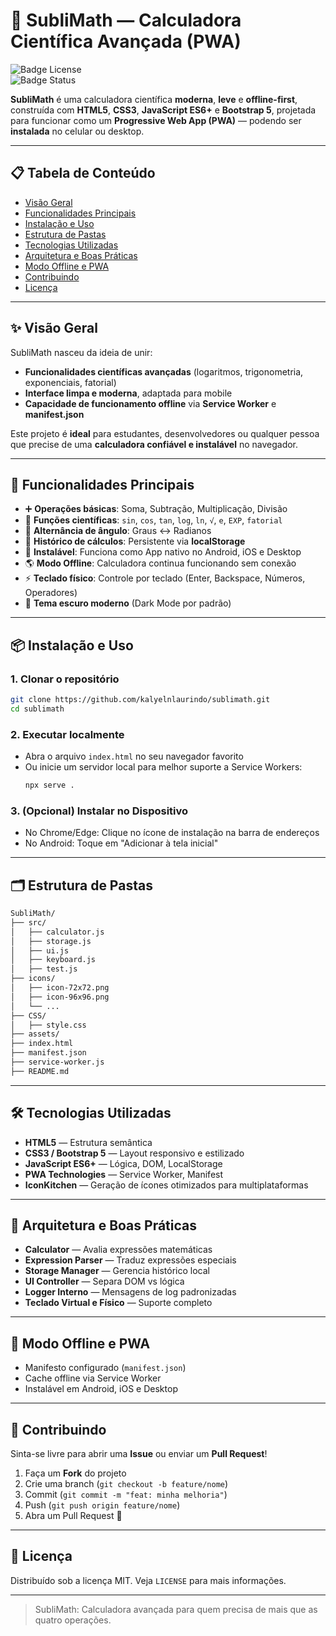 
# 🧮 SubliMath — Calculadora Científica Avançada (PWA)

![Badge License](https://img.shields.io/badge/license-MIT-green)  
![Badge Status](https://img.shields.io/badge/status-Production-blue)

**SubliMath** é uma calculadora científica **moderna**, **leve** e **offline-first**,
construída com **HTML5**, **CSS3**, **JavaScript ES6+** e **Bootstrap 5**,
projetada para funcionar como um **Progressive Web App (PWA)** — podendo ser **instalada** no celular ou desktop.

---

## 📋 Tabela de Conteúdo

- [Visão Geral](#visão-geral)
- [Funcionalidades Principais](#funcionalidades-principais)
- [Instalação e Uso](#instalação-e-uso)
- [Estrutura de Pastas](#estrutura-de-pastas)
- [Tecnologias Utilizadas](#tecnologias-utilizadas)
- [Arquitetura e Boas Práticas](#arquitetura-e-boas-práticas)
- [Modo Offline e PWA](#modo-offline-e-pwa)
- [Contribuindo](#contribuindo)
- [Licença](#licença)

---

## ✨ Visão Geral

SubliMath nasceu da ideia de unir:

- **Funcionalidades científicas avançadas** (logaritmos, trigonometria, exponenciais, fatorial)
- **Interface limpa e moderna**, adaptada para mobile
- **Capacidade de funcionamento offline** via **Service Worker** e **manifest.json**

Este projeto é **ideal** para estudantes, desenvolvedores ou qualquer pessoa que precise de uma **calculadora confiável e instalável** no navegador.

---

## 🚀 Funcionalidades Principais

- ➕ **Operações básicas**: Soma, Subtração, Multiplicação, Divisão
- 📐 **Funções científicas**: `sin`, `cos`, `tan`, `log`, `ln`, `√`, `e`, `EXP`, `fatorial`
- 🎯 **Alternância de ângulo**: Graus ↔️ Radianos
- 🧠 **Histórico de cálculos**: Persistente via **localStorage**
- 📱 **Instalável**: Funciona como App nativo no Android, iOS e Desktop
- 🌎 **Modo Offline**: Calculadora continua funcionando sem conexão
- ⚡ **Teclado físico**: Controle por teclado (Enter, Backspace, Números, Operadores)
- 🎨 **Tema escuro moderno** (Dark Mode por padrão)

---

## 📦 Instalação e Uso

### 1. Clonar o repositório
```bash
git clone https://github.com/kalyelnlaurindo/sublimath.git
cd sublimath
```

### 2. Executar localmente
- Abra o arquivo `index.html` no seu navegador favorito
- Ou inicie um servidor local para melhor suporte a Service Workers:
  ```bash
  npx serve .
  ```

### 3. (Opcional) Instalar no Dispositivo
- No Chrome/Edge: Clique no ícone de instalação na barra de endereços
- No Android: Toque em "Adicionar à tela inicial"

---

## 🗂️ Estrutura de Pastas

```bash
SubliMath/
├── src/
│   ├── calculator.js
│   ├── storage.js
│   ├── ui.js
│   ├── keyboard.js
│   ├── test.js
├── icons/
│   ├── icon-72x72.png
│   ├── icon-96x96.png
│   └── ...
├── CSS/
│   ├── style.css
├── assets/
├── index.html
├── manifest.json
├── service-worker.js
├── README.md
```

---

## 🛠️ Tecnologias Utilizadas

- **HTML5** — Estrutura semântica
- **CSS3 / Bootstrap 5** — Layout responsivo e estilizado
- **JavaScript ES6+** — Lógica, DOM, LocalStorage
- **PWA Technologies** — Service Worker, Manifest
- **IconKitchen** — Geração de ícones otimizados para multiplataformas

---

## 🧠 Arquitetura e Boas Práticas

- **Calculator** — Avalia expressões matemáticas
- **Expression Parser** — Traduz expressões especiais
- **Storage Manager** — Gerencia histórico local
- **UI Controller** — Separa DOM vs lógica
- **Logger Interno** — Mensagens de log padronizadas
- **Teclado Virtual e Físico** — Suporte completo

---

## 📲 Modo Offline e PWA

- Manifesto configurado (`manifest.json`)
- Cache offline via Service Worker
- Instalável em Android, iOS e Desktop

---

## 🤝 Contribuindo

Sinta-se livre para abrir uma **Issue** ou enviar um **Pull Request**!

1. Faça um **Fork** do projeto
2. Crie uma branch (`git checkout -b feature/nome`)
3. Commit (`git commit -m "feat: minha melhoria"`)
4. Push (`git push origin feature/nome`)
5. Abra um Pull Request 🚀

---

## 📜 Licença

Distribuído sob a licença MIT. Veja `LICENSE` para mais informações.

---

> SubliMath: Calculadora avançada para quem precisa de mais que as quatro operações.
